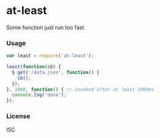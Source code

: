 # at-least
Some function just run too fast

### Usage
``` javascript
var least = require('at-least');

least(function(cb) {
  $.get('/data.json', function() {
    cb();
  });
}, 1000, function() { // invoked after at least 1000ms
  console.log('done');
});
```
### License
ISC

